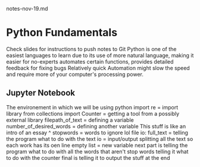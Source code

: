 notes-nov-19.md 
# Python Fundamentals
Check slides for instructions to push notes to Git
Python is one of the easiest languages to learn due to its use of more natural language, making it easier for no-experts
automates certain functions, provides detailed feedback for fixing bugs
Relatively quick
Automation might slow the speed and require more of your computer's processing power.
## Jupyter Notebook
The environement in which we will be using python
import re = import library
from collections import Counter = getting a tool from a possibly external library
filepath_of_text = defining a variable
number_of_desired_words = defining another variable
This stuff is like an intro of an essay ^
stopwords = words to ignore lol
file io:
full_text = telling the program what to do with the text
io = input/output
splitting all the text so each work has its oen line
empty list = new variable
next part is telling the program what to do with all the words that aren't stop words 
telling it what to do with the counter
final is telling it to output the stuff at the end
